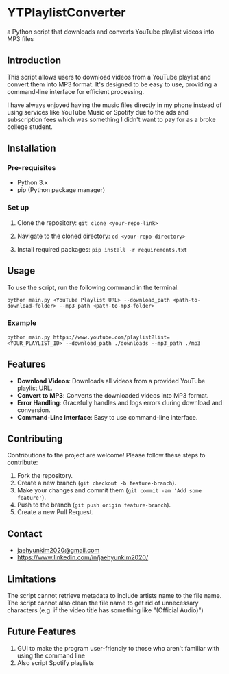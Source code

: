 # YTPlaylistConverter
a Python script that downloads and converts YouTube playlist videos into MP3 files


## Introduction

This script allows users to download videos from a YouTube playlist and convert them into MP3 format. It's designed to be easy to use, providing a command-line interface for efficient processing.

I have always enjoyed having the music files directly in my phone instead of using services like YouTube Music or Spotify due to the ads and subscription fees which was something I didn't want to pay for as a broke college student.

## Installation

### Pre-requisites
- Python 3.x
- pip (Python package manager)

### Set up

1. Clone the repository: `git clone <your-repo-link>`

2. Navigate to the cloned directory: `cd <your-repo-directory>`

3. Install required packages: `pip install -r requirements.txt`

## Usage

To use the script, run the following command in the terminal:

`python main.py <YouTube Playlist URL> --download_path <path-to-download-folder> --mp3_path <path-to-mp3-folder>`

### Example
`python main.py https://www.youtube.com/playlist?list=<YOUR_PLAYLIST_ID> --download_path ./downloads --mp3_path ./mp3`

## Features
- **Download Videos**: Downloads all videos from a provided YouTube playlist URL.
- **Convert to MP3**: Converts the downloaded videos into MP3 format.
- **Error Handling**: Gracefully handles and logs errors during download and conversion.
- **Command-Line Interface**: Easy to use command-line interface.

## Contributing
Contributions to the project are welcome! Please follow these steps to contribute:
1. Fork the repository.
2. Create a new branch (`git checkout -b feature-branch`).
3. Make your changes and commit them (`git commit -am 'Add some feature'`).
4. Push to the branch (`git push origin feature-branch`).
5. Create a new Pull Request.

## Contact

- jaehyunkim2020@gmail.com
- https://www.linkedin.com/in/jaehyunkim2020/

## Limitations

The script cannot retrieve metadata to include artists name to the file name.
The script cannot also clean the file name to get rid of unnecessary characters (e.g. if the video title has something like "(Official Audio)")

## Future Features

1. GUI to make the program user-friendly to those who aren't familiar with using the command line
2. Also script Spotify playlists
